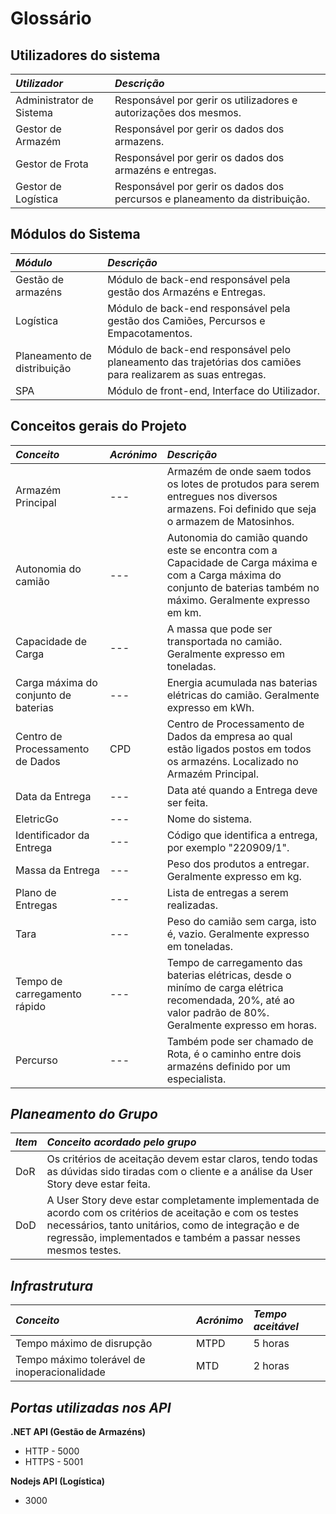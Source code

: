 # Glossário

## **Utilizadores do sistema**

| **_Utilizador_**         | **_Descrição_**                                                             |
| :----------------------- | :-------------------------------------------------------------------------- |
| Administrator de Sistema | Responsável por gerir os utilizadores e autorizações dos mesmos.            |
| Gestor de Armazém        | Responsável por gerir os dados dos armazens.                                |
| Gestor de Frota          | Responsável por gerir os dados dos armazéns e entregas.                     |
| Gestor de Logística      | Responsável por gerir os dados dos percursos e planeamento da distribuição. |

## **Módulos do Sistema**

| **_Módulo_**                | **_Descrição_**                                                                                               |
| :-------------------------- | :------------------------------------------------------------------------------------------------------------ |
| Gestão de armazéns          | Módulo de back-end responsável pela gestão dos Armazéns e Entregas.                                           |
| Logística                   | Módulo de back-end responsável pela gestão dos Camiões, Percursos e Empacotamentos.                           |
| Planeamento de distribuição | Módulo de back-end responsável pelo planeamento das trajetórias dos camiões para realizarem as suas entregas. |
| SPA                         | Módulo de front-end, Interface do Utilizador.                                                                 |

## **Conceitos gerais do Projeto**

| **_Conceito_**                       | **_Acrónimo_** | **_Descrição_**                                                                                                                                                        |
| :----------------------------------- | :------------- | :--------------------------------------------------------------------------------------------------------------------------------------------------------------------- |
| Armazém Principal                    | ---            | Armazém de onde saem todos os lotes de protudos para serem entregues nos diversos armazens. Foi definido que seja o armazem de Matosinhos.                             |
| Autonomia do camião                  | ---            | Autonomia do camião quando este se encontra com a Capacidade de Carga máxima e com a Carga máxima do conjunto de baterias também no máximo. Geralmente expresso em km. |
| Capacidade de Carga                  | ---            | A massa que pode ser transportada no camião. Geralmente expresso em toneladas.                                                                                         |
| Carga máxima do conjunto de baterias | ---            | Energia acumulada nas baterias elétricas do camião. Geralmente expresso em kWh.                                                                                        |
| Centro de Processamento de Dados     | CPD            | Centro de Processamento de Dados da empresa ao qual estão ligados postos em todos os armazéns. Localizado no Armazém Principal.                                        |
| Data da Entrega                      | ---            | Data até quando a Entrega deve ser feita.                                                                                                                              |
| EletricGo                            | ---            | Nome do sistema.                                                                                                                                                       |
| Identificador da Entrega             | ---            | Código que identifica a entrega, por exemplo "220909/1".                                                                                                               |
| Massa da Entrega                     | ---            | Peso dos produtos a entregar. Geralmente expresso em kg.                                                                                                               |
| Plano de Entregas                    | ---            | Lista de entregas a serem realizadas.                                                                                                                                  |
| Tara                                 | ---            | Peso do camião sem carga, isto é, vazio. Geralmente expresso em toneladas.                                                                                             |
| Tempo de carregamento rápido         | ---            | Tempo de carregamento das baterias elétricas, desde o minímo de carga elétrica recomendada, 20%, até ao valor padrão de 80%. Geralmente expresso em horas.             |
| Percurso                             | ---            | Também pode ser chamado de Rota, é o caminho entre dois armazéns definido por um especialista.                                                                         |

## **_Planeamento do Grupo_**

| **_Item_** | **_Conceito acordado pelo grupo_**                                                                                                                                                                                                |
| :--------- | :-------------------------------------------------------------------------------------------------------------------------------------------------------------------------------------------------------------------------------- |
| DoR        | Os critérios de aceitação devem estar claros, tendo todas as dúvidas sido tiradas com o cliente e a análise da User Story deve estar feita.                                                                                       |
| DoD        | A User Story deve estar completamente implementada de acordo com os critérios de aceitação e com os testes necessários, tanto unitários, como de integração e de regressão, implementados e também a passar nesses mesmos testes. |

## **_Infrastrutura_**

| **_Conceito_**                               | **_Acrónimo_** | **_Tempo aceitável_** |
| :------------------------------------------- | :------------- | :-------------------- |
| Tempo máximo de disrupção                    | MTPD           | 5 horas               |
| Tempo máximo tolerável de inoperacionalidade | MTD            | 2 horas               |

## **_Portas utilizadas nos API_**

**.NET API (Gestão de Armazéns)**

- HTTP - 5000
- HTTPS - 5001

**Nodejs API (Logística)**

- 3000

